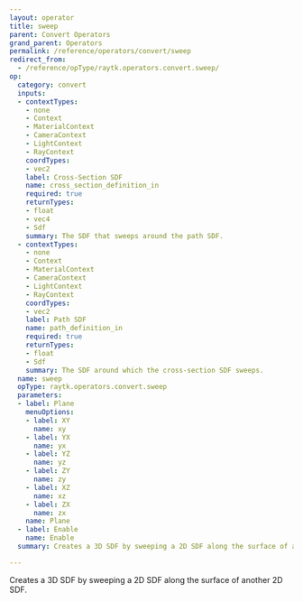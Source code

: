 ```yaml
---
layout: operator
title: sweep
parent: Convert Operators
grand_parent: Operators
permalink: /reference/operators/convert/sweep
redirect_from:
  - /reference/opType/raytk.operators.convert.sweep/
op:
  category: convert
  inputs:
  - contextTypes:
    - none
    - Context
    - MaterialContext
    - CameraContext
    - LightContext
    - RayContext
    coordTypes:
    - vec2
    label: Cross-Section SDF
    name: cross_section_definition_in
    required: true
    returnTypes:
    - float
    - vec4
    - Sdf
    summary: The SDF that sweeps around the path SDF.
  - contextTypes:
    - none
    - Context
    - MaterialContext
    - CameraContext
    - LightContext
    - RayContext
    coordTypes:
    - vec2
    label: Path SDF
    name: path_definition_in
    required: true
    returnTypes:
    - float
    - Sdf
    summary: The SDF around which the cross-section SDF sweeps.
  name: sweep
  opType: raytk.operators.convert.sweep
  parameters:
  - label: Plane
    menuOptions:
    - label: XY
      name: xy
    - label: YX
      name: yx
    - label: YZ
      name: yz
    - label: ZY
      name: zy
    - label: XZ
      name: xz
    - label: ZX
      name: zx
    name: Plane
  - label: Enable
    name: Enable
  summary: Creates a 3D SDF by sweeping a 2D SDF along the surface of another 2D SDF.

---
```



Creates a 3D SDF by sweeping a 2D SDF along the surface of another 2D SDF.